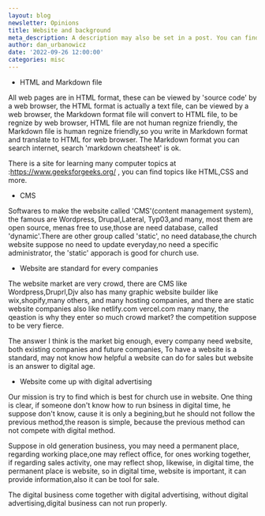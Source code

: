 ```yaml
---
layout: blog
newsletter: Opinions
title: Website and background
meta_description: A description may also be set in a post. You can find more information about it in pages/about.md.
author: dan_urbanowicz
date: '2022-09-26 12:00:00'
categories: misc
---
```


- HTML and Markdown file

All web pages are in HTML format, these can be viewed by 'source code' by a web browser, the HTML format is actually a text file, can be viewed by a web browser, the Markdown format file will convert to HTML file, to be regnize by web browser, HTML file are not human regnize friendly, the Markdown file is human regnize friendly,so you write in Markdown format and translate to HTML for web browser. The Markdown format you can search internet, search 'markdown cheatsheet' is ok.

There is a site for learning many computer topics at :https://www.geeksforgeeks.org/ , you can find topics like HTML,CSS and more.

- CMS

Softwares to make the website called 'CMS'(content management system), the famous are Wordpress, Drupal,Lateral, Typ03,and many, most them are open source, menas free to use,those are need database, called 'dynamic'.There are other group called 'static', no need database,the church website suppose no need to update everyday,no need a specific administrator, the 'static' apporach is good for church use. 

- Website are standard for every companies

The website market are very crowd, there are CMS like Wordpress,Druprl,Djv also has many graphic website builder like wix,shopify,many others, and many hosting companies, and there are static website companies also like netlify.com vercel.com many many, the qeastion is why they enter so much crowd market? the competition suppose to be very fierce.

The answer I think is the market big enough, every company need website, both existing companies and future companies, To have a website is a standard, may not know how helpful a website can do for sales but website is an answer to digital age.

- Website come up with digital advertising

Our mission is try to find which is best for church use in website. One thing is clear, if someone don't know how to run bsiness in digital time, he suppose don't know, cause it is only a begining,but he should not follow the previous method,the reason is simple, because the previous method can not compete with digital method.

Suppose in old generation business, you may need a permanent place, regarding working place,one may reflect office, for ones working together, if regarding sales activity, one may reflect shop, likewise, in digital time, the permanent place is website, so in digital time, website is important, it can provide information,also it can be tool for sale. 

The digital business come together with digital advertising, without digital advertising,digital business can not run properly.

